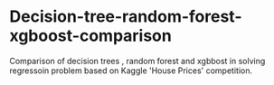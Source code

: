 # Decision-tree-random-forest-xgboost-comparison
Comparison of decision trees , random forest and xgbbost in solving regressoin problem based on Kaggle 'House Prices' competition.
